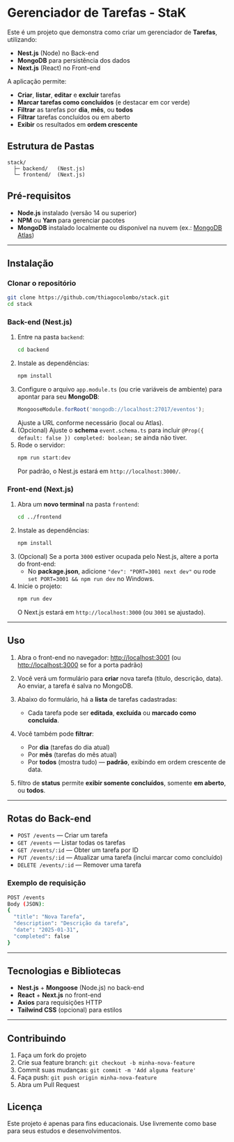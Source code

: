 # Gerenciador de Tarefas - StaK

Este é um projeto que demonstra como criar um gerenciador de **Tarefas**, utilizando:
- **Nest.js** (Node) no Back-end
- **MongoDB** para persistência dos dados
- **Next.js** (React) no Front-end

A aplicação permite:
- **Criar**, **listar**, **editar** e **excluir** tarefas
- **Marcar tarefas como concluídos** (e destacar em cor verde)
- **Filtrar** as tarefas por **dia**, **mês**, ou **todos**
- **Filtrar** tarefas concluídos ou em aberto
- **Exibir** os resultados em **ordem crescente**

## Estrutura de Pastas

```
stack/
  ├─ backend/   (Nest.js)
  └─ frontend/  (Next.js)
```

## Pré-requisitos
- **Node.js** instalado (versão 14 ou superior)
- **NPM** ou **Yarn** para gerenciar pacotes
- **MongoDB** instalado localmente ou disponível na nuvem (ex.: [MongoDB Atlas](https://www.mongodb.com/atlas))

---

## Instalação

### Clonar o repositório
```bash
git clone https://github.com/thiagocolombo/stack.git
cd stack
```

### Back-end (Nest.js)
1. Entre na pasta `backend`:
   ```bash
   cd backend
   ```
2. Instale as dependências:
   ```bash
   npm install
   ```
3. Configure o arquivo `app.module.ts` (ou crie variáveis de ambiente) para apontar para seu **MongoDB**:
   ```ts
   MongooseModule.forRoot('mongodb://localhost:27017/eventos');
   ```
   Ajuste a URL conforme necessário (local ou Atlas).
4. (Opcional) Ajuste o **schema** `event.schema.ts` para incluir `@Prop({ default: false }) completed: boolean;` se ainda não tiver.
5. Rode o servidor:
   ```bash
   npm run start:dev
   ```
   Por padrão, o Nest.js estará em `http://localhost:3000/`.

### Front-end (Next.js)
1. Abra um **novo terminal** na pasta `frontend`:
   ```bash
   cd ../frontend
   ```
2. Instale as dependências:
   ```bash
   npm install
   ```
3. (Opcional) Se a porta `3000` estiver ocupada pelo Nest.js, altere a porta do front-end:
   - No **package.json**, adicione `"dev": "PORT=3001 next dev"` ou rode `set PORT=3001 && npm run dev` no Windows.
4. Inicie o projeto:
   ```bash
   npm run dev
   ```
   O Next.js estará em `http://localhost:3000` (ou `3001` se ajustado).

---

## Uso

1. Abra o front-end no navegador: [http://localhost:3001](http://localhost:3001) (ou [http://localhost:3000](http://localhost:3000) se for a porta padrão)
2. Você verá um formulário para **criar** nova tarefa (título, descrição, data). Ao enviar, a tarefa é salva no MongoDB.
3. Abaixo do formulário, há a **lista** de tarefas cadastradas:
   - Cada tarefa pode ser **editada**, **excluída** ou **marcado como concluída**.

4. Você também pode **filtrar**:
   - Por **dia** (tarefas do dia atual)
   - Por **mês** (tarefas do mês atual)
   - Por **todos** (mostra tudo) — **padrão**, exibindo em ordem crescente de data.

5. filtro de **status** permite **exibir somente concluídos**, somente **em aberto**, ou **todos**.

---

## Rotas do Back-end
- `POST /events` — Criar um tarefa
- `GET /events` — Listar todas os tarefas
- `GET /events/:id` — Obter um tarefa por ID
- `PUT /events/:id` — Atualizar uma tarefa (inclui marcar como concluído)
- `DELETE /events/:id` — Remover uma tarefa

### Exemplo de requisição
```bash
POST /events
Body (JSON):
{
  "title": "Nova Tarefa",
  "description": "Descrição da tarefa",
  "date": "2025-01-31",
  "completed": false
}
```

---

## Tecnologias e Bibliotecas
- **Nest.js** + **Mongoose** (Node.js) no back-end
- **React** + **Next.js** no front-end
- **Axios** para requisições HTTP
- **Tailwind CSS** (opcional) para estilos

---

## Contribuindo
1. Faça um fork do projeto
2. Crie sua feature branch: `git checkout -b minha-nova-feature`
3. Commit suas mudanças: `git commit -m 'Add alguma feature'`
4. Faça push: `git push origin minha-nova-feature`
5. Abra um Pull Request

## Licença
Este projeto é apenas para fins educacionais. Use livremente como base para seus estudos e desenvolvimentos.
